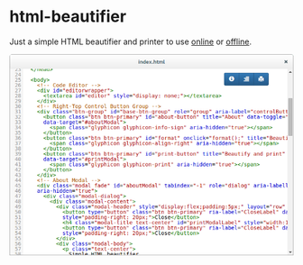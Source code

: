 # html-beautifier
Just a simple HTML beautifier and printer to use [online](http://jumplink.github.io/html-beautifier/) or [offline](https://github.com/JumpLink/html-beautifier/releases/latest).

![html-beautifier.png](html-beautifier.png)
